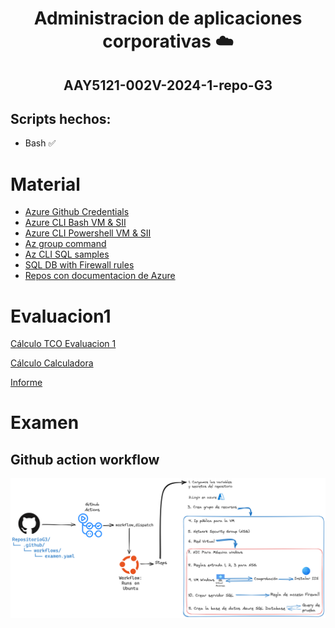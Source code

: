 <h1 align="center"">Administracion de aplicaciones corporativas ☁️</h1> 
<h2 align="center"">AAY5121-002V-2024-1-repo-G3</h2>

## Scripts hechos:
- Bash ✅

# Material
- [Azure Github Credentials](https://learn.microsoft.com/es-es/azure/developer/github/connect-from-azure?tabs=azure-portal%2Clinux#use-the-azure-login-action-with-a-service-principal-secret)
- [Azure CLI Bash VM & SII](https://learn.microsoft.com/en-us/azure/virtual-machines/windows/quick-create-cli)
- [Azure CLI Powershell VM & SII](https://learn.microsoft.com/en-us/azure/virtual-machines/windows/quick-create-powershell)
- [Az group command](https://learn.microsoft.com/en-us/cli/azure/group?view=azure-cli-latest)
- [Az CLI SQL samples](https://learn.microsoft.com/en-us/azure/azure-sql/database/az-cli-script-samples-content-guide?view=azuresql&source=recommendations&tabs=single-database)
- [SQL DB with Firewall rules](https://learn.microsoft.com/es-es/azure/azure-sql/database/single-database-create-quickstart?view=azuresql&tabs=azure-cli)
- [Repos con documentacion de Azure](https://github.com/yorek/awesome-azure-sql?tab=readme-ov-file)

# Evaluacion1
[Cálculo TCO Evaluacion 1](https://azure.com/tco/eda9931abd9b40c99e15e82399488e7e/)

[Cálculo Calculadora](https://azure.com/e/27f760269bc14325829968bc10858258)

[Informe](https://docs.google.com/document/d/1WpwRQ1O5uwJFLZ6ILPEPDe3yON3-1esZ/edit?usp=sharing&ouid=107365392565102071783&rtpof=true&sd=true)

# Examen
## Github action workflow
![Alt text](./Microsoft_action_workflow.png)
